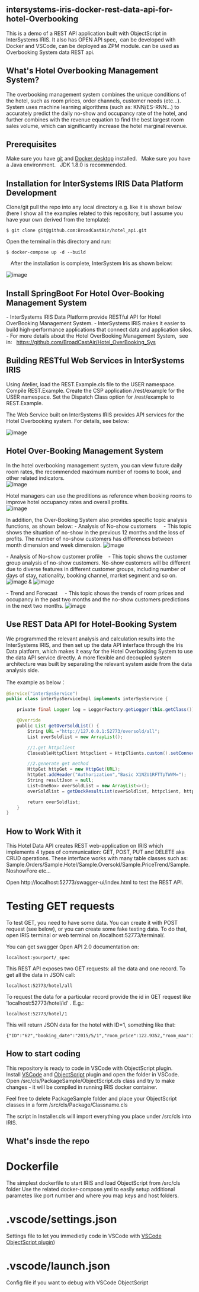 ## intersystems-iris-docker-rest-data-api-for-hotel-Overbooking

This is a demo of a REST API application built with ObjectScript in InterSystems IRIS.
It also has OPEN API spec, 
can be developed with Docker and VSCode,
can be deployed as ZPM module.
can be used as Overbooking System data REST api.

## What's Hotel Overbooking Management System?

The overbooking management system combines the unique conditions of the hotel, such as room prices, order channels, customer needs (etc...).
System uses machine learning algorithms (such as: KNN/ES-RNN...) to accurately predict the daily no-show and occupancy rate of the hotel, and further combines with the revenue equation to find the best largest room sales volume, which can significantly increase the hotel marginal revenue.


## Prerequisites

Make sure you have [git](https://git-scm.com/book/en/v2/Getting-Started-Installing-Git) and [Docker desktop](https://www.docker.com/products/docker-desktop) installed.  
Make sure you have a Java environment.  
JDK 1.8.0 is recommended.

## Installation for InterSystems IRIS Data Platform Development

Clone/git pull the repo into any local directory e.g. like it is shown below (here I show all the examples related to this repository, but I assume you have your own derived from the template):

```
$ git clone git@github.com:BroadCastAir/hotel_api.git
```

Open the terminal in this directory and run:

```
$ docker-compose up -d --build
```
  
After the installation is complete, InterSystem Iris as shown below:

![image](https://github.com/BroadCastAir/Hotel_API_Contest/blob/master/png/iris_platform.png)
## Install SpringBoot For Hotel Over-Booking Management System

- InterSystems IRIS Data Platform provide RESTful API for Hotel OverBooking Management System.
- InterSystems IRIS makes it easier to build high-performance applications that connect data and application silos.
- For more details about the Hotel OverBooking Management System, 
see in:  
https://github.com/BroadCastAir/Hotel_OverBooking_Sys

## Building RESTful Web Services in InterSystems IRIS

Using Atelier, load the REST.Example.cls file to the USER namespace. Compile REST.Example. Create the CSP application /rest/example for the USER namespace. Set the Dispatch Class option for /rest/example to REST.Example.

The Web Service built on InterSystems IRIS provides API services for the Hotel Overbooking system. For details, see below:

![image](https://github.com/BroadCastAir/Hotel_API_Contest/blob/master/png/api_web_service.png)

## Hotel Over-Booking Management System

In the hotel overbooking management system, you can view future daily room rates, the recommended maximum number of rooms to book, and other related indicators.  
![image](https://github.com/BroadCastAir/Hotel_API_Contest/blob/master/png/total_intr01.png)
  
Hotel managers can use the preditions as reference when booking rooms to improve hotel occupancy rates and overall profits.  
![image](https://github.com/BroadCastAir/Hotel_API_Contest/blob/master/png/total_intr02.png)


In addition, the Over-Booking System also provides specific topic analysis functions, as shown below:
- Analysis of No-show customers
    - This topic shows the situation of no-show in the previous 12 months and the loss of profits. The number of no-show customers has differences between month dimension and week dimension.
![image](https://github.com/BroadCastAir/Hotel_API_Contest/blob/master/png/analysis_of_noshow.png)


- Analysis of No-show customer profile
   - This topic shows the customer group analysis of no-show customers. No-show customers will be different due to diverse features in different customer groups, including number of days of stay, nationality, booking channel, market segment and so on.
![image](https://github.com/BroadCastAir/Hotel_API_Contest/blob/master/png/noshow_profile01.png)
&
![image](https://github.com/BroadCastAir/Hotel_API_Contest/blob/master/png/noshow_profile02.png)


- Trend and Forecast
    - This topic shows the trends of room prices and occupancy in the past two months and the no-show customers predictions in the next two months.
![image](https://github.com/BroadCastAir/Hotel_API_Contest/blob/master/png/trend_and_forcast.png)


## Use REST Data API for Hotel-Booking System

We programmed the relevant analysis and calculation results into the InterSystems IRIS, and then set up the data API interface through the Iris Data platform, which makes it easy for the Hotel Overbooking System to use the data API service directly. A more flexible and decoupled system architecture was built by separating the relevant system aside from the data analysis side.

The example as below： 

```java
@Service("interSysService")
public class interSysServiceImpl implements interSysService {

    private final Logger log = LoggerFactory.getLogger(this.getClass());

    @Override
    public List getOverSoldList() {
        String URL ="http://127.0.0.1:52773/oversold/all";
        List overSoldlist = new ArrayList();

        //1.get httpclient
        CloseableHttpClient httpclient = HttpClients.custom().setConnectionManager(HttpConnectionManagerApi.getPoolingHttpClientConnectionManager()).setConnectionManagerShared(true).build();

        //2.generate get method
        HttpGet httpGet = new HttpGet(URL);
        httpGet.addHeader("Authorization","Basic X1NZU1RFTTpTWVM=");
        String resultJson = null;
        List<OneBox> overSoldList = new ArrayList<>();
        overSoldlist = getDockResultList(overSoldlist, httpclient, httpGet);

        return overSoldlist;
    }
}
```

## How to Work With it

This Hotel Data API creates REST web-application on IRIS which implements 4 types of communication: GET, POST, PUT and DELETE aka CRUD operations.
These interface works with many table classes such as: Sample.Orders/Sample.Hotel/Sample.Oversold/Sample.PriceTrend/Sample.NoshowFore etc...

Open http://localhost:52773/swagger-ui/index.html to test the REST API.

# Testing GET requests

To test GET, you need to have some data. You can create it with POST request (see below), or you can create some fake testing data. To do that, open IRIS terminal or web terminal on 
/localhost:52773/terminal/.

You can get swagger Open API 2.0 documentation on:
```
localhost:yourport/_spec
```

This REST API exposes two GET requests: all the data and one record.
To get all the data in JSON call:

```
localhost:52773/hotel/all
```

To request the data for a particular record provide the id in GET request like 'localhost:52773/hotel/id' . E.g.:

```
localhost:52773/hotel/1
```

This will return JSON data for the hotel with ID=1, something like that:

```
{"ID":"62","booking_date":"2015/5/1","room_price":122.9352,"room_max":146,"unshow_fore":9,"resultMax":17714.2491,"resultMax_sold":156,"arrival_rate":0.9658,"arrival_rate_fore":0.9408}
```


## How to start coding
This repository is ready to code in VSCode with ObjectScript plugin.
Install [VSCode](https://code.visualstudio.com/) and [ObjectScript](https://marketplace.visualstudio.com/items?itemName=daimor.vscode-objectscript) plugin and open the folder in VSCode.
Open /src/cls/PackageSample/ObjectScript.cls class and try to make changes - it will be compiled in running IRIS docker container.

Feel free to delete PackageSample folder and place your ObjectScript classes in a form
/src/cls/Package/Classname.cls

The script in Installer.cls will import everything you place under /src/cls into IRIS.

## What's insde the repo

# Dockerfile

The simplest dockerfile to start IRIS and load ObjectScript from /src/cls folder
Use the related docker-compose.yml to easily setup additional parametes like port number and where you map keys and host folders.

# .vscode/settings.json

Settings file to let you immedietly code in VSCode with [VSCode ObjectScript plugin](https://marketplace.visualstudio.com/items?itemName=daimor.vscode-objectscript))

# .vscode/launch.json
Config file if you want to debug with VSCode ObjectScript